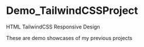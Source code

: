 # Demo_TailwindCSSProject
HTML TailwindCSS Responsive Design

These are demo showcases of my previous projects
